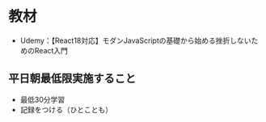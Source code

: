 # 教材
-  Udemy：【React18対応】モダンJavaScriptの基礎から始める挫折しないためのReact入門

## 平日朝最低限実施すること
- 最低30分学習
- 記録をつける（ひとことも）
